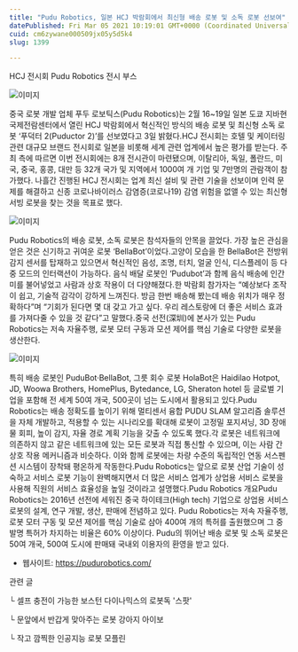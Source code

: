 ```yaml
---
title: "Pudu Robotics, 일본 HCJ 박람회에서 최신형 배송 로봇 및 소독 로봇 선보여"
datePublished: Fri Mar 05 2021 10:19:01 GMT+0000 (Coordinated Universal Time)
cuid: cm6zywane000509jx05y5d5k4
slug: 1399

---
```



HCJ 전시회 Pudu Robotics 전시 부스

![이미지](https://cdn.hashnode.com/res/hashnode/image/upload/v1739247228612/55dcbdc1-1f7f-46ac-b13f-5caa3c709e77.jpeg)

중국 로봇 개발 업체 푸두 로보틱스(Pudu Robotics)는 2월 16~19일 일본 도쿄 지바현 국제전람센터에서 열린 HCJ 박람회에서 혁신적인 방식의 배송 로봇 및 최신형 소독 로봇 ‘푸덕터 2(Puductor 2)’를 선보였다고 3일 밝혔다.HCJ 전시회는 호텔 및 케이터링 관련 대규모 브랜드 전시회로 일본을 비롯해 세계 관련 업계에서 높은 평가를 받는다. 주최 측에 따르면 이번 전시회에는 8개 전시관이 마련됐으며, 이탈리아, 독일, 폴란드, 미국, 중국, 홍콩, 대만 등 32개 국가 및 지역에서 1000여 개 기업 및 7만명의 관람객이 참가했다. 나흘간 진행된 HCJ 전시회는 업계 최신 설비 및 관련 기술을 선보이며 인력 문제를 해결하고 신종 코로나바이러스 감염증(코로나19) 감염 위험을 없앨 수 있는 최신형 서빙 로봇을 찾는 것을 목표로 했다.

![이미지](https://cdn.hashnode.com/res/hashnode/image/upload/v1739247230672/6f484904-bfb6-4d09-8a6b-266feb737c21.jpeg)

Pudu Robotics의 배송 로봇, 소독 로봇은 참석자들의 안목을 끌었다. 가장 높은 관심을 얻은 것은 신기하고 귀여운 로봇 ‘BellaBot’이었다.고양이 모습을 한 BellaBot은 전방위 감지 센서를 탑재하고 있으면서 혁신적인 음성, 조명, 터치, 얼굴 인식, 디스플레이 등 다중 모드의 인터랙션이 가능하다. 음식 배달 로봇인 ‘Pudubot’과 함께 음식 배송에 인간미를 불어넣었고 사람과 상호 작용이 더 다양해졌다.한 박람회 참가자는 “예상보다 조작이 쉽고, 기술적 감각이 강하게 느껴진다. 방금 한번 배송해 봤는데 배송 위치가 매우 정확하다”며 “기회가 된다면 몇 대 갖고 가고 싶다. 우리 레스토랑에 더 좋은 서비스 효과를 가져다줄 수 있을 것 같다”고 말했다.중국 선전(深圳)에 본사가 있는 Pudu Robotics는 저속 자율주행, 로봇 모터 구동과 모션 제어를 핵심 기술로 다양한 로봇을 생산한다.

![이미지](https://cdn.hashnode.com/res/hashnode/image/upload/v1739247232567/d636756d-e257-40d9-8ef1-0ff13117e478.jpeg)

특히 배송 로봇인 PuduBot·BellaBot, 그릇 회수 로봇 HolaBot은 Haidilao Hotpot, JD, Woowa Brothers, HomePlus, Bytedance, LG, Sheraton hotel 등 글로벌 기업을 포함해 전 세계 50여 개국, 500곳이 넘는 도시에서 활용되고 있다.Pudu Robotics는 배송 정확도를 높이기 위해 멀티센서 융합 PUDU SLAM 알고리즘 솔루션을 자체 개발하고, 적용할 수 있는 시나리오를 확대해 로봇이 고정밀 포지셔닝, 3D 장애물 회피, 높이 감지, 자율 경로 계획 기능을 갖출 수 있도록 했다.각 로봇은 네트워크에 의존하지 않고 같은 네트워크에 있는 모든 로봇과 직접 통신할 수 있으며, 이는 사람 간 상호 작용 메커니즘과 비슷하다. 이와 함께 로봇에는 차량 수준의 독립적인 연동 서스펜션 시스템이 장착돼 평온하게 작동한다.Pudu Robotics는 앞으로 로봇 산업 기술이 성숙하고 서비스 로봇 기능이 완벽해지면서 더 많은 서비스 업계가 상업용 서비스 로봇을 사용해 직원의 서비스 효율성을 높일 것이라고 설명했다.Pudu Robotics 개요Pudu Robotics는 2016년 선전에 세워진 중국 하이테크(High tech) 기업으로 상업용 서비스 로봇의 설계, 연구 개발, 생산, 판매에 전념하고 있다. Pudu Robotics는 저속 자율주행, 로봇 모터 구동 및 모션 제어를 핵심 기술로 삼아 400여 개의 특허를 출원했으며 그 중 발명 특허가 차지하는 비율은 60% 이상이다. Pudu의 뛰어난 배송 로봇 및 소독 로봇은 50여 개국, 500여 도시에 판매돼 국내외 이용자의 환영을 받고 있다.

- 웹사이트: https://pudurobotics.com/

관련 글

└ 셀프 충전이 가능한 보스턴 다이나믹스의 로봇독 '스팟'

└ 문앞에서 반갑게 맞아주는 로봇 강아지 아이보

└ 작고 깜찍한 인공지능 로봇 모플린